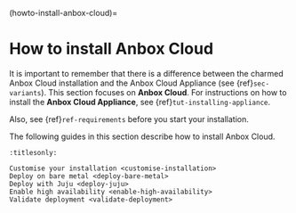 (howto-install-anbox-cloud)=
# How to install Anbox Cloud

It is important to remember that there is a difference between the charmed Anbox Cloud installation and the Anbox Cloud Appliance (see {ref}`sec-variants`). This section focuses on **Anbox Cloud**. For instructions on how to install the **Anbox Cloud Appliance**, see {ref}`tut-installing-appliance`.

Also, see {ref}`ref-requirements` before you start your installation.

The following guides in this section describe how to install Anbox Cloud.

```{toctree}
:titlesonly:

Customise your installation <customise-installation>
Deploy on bare metal <deploy-bare-metal>
Deploy with Juju <deploy-juju>
Enable high availability <enable-high-availability>
Validate deployment <validate-deployment>
```
